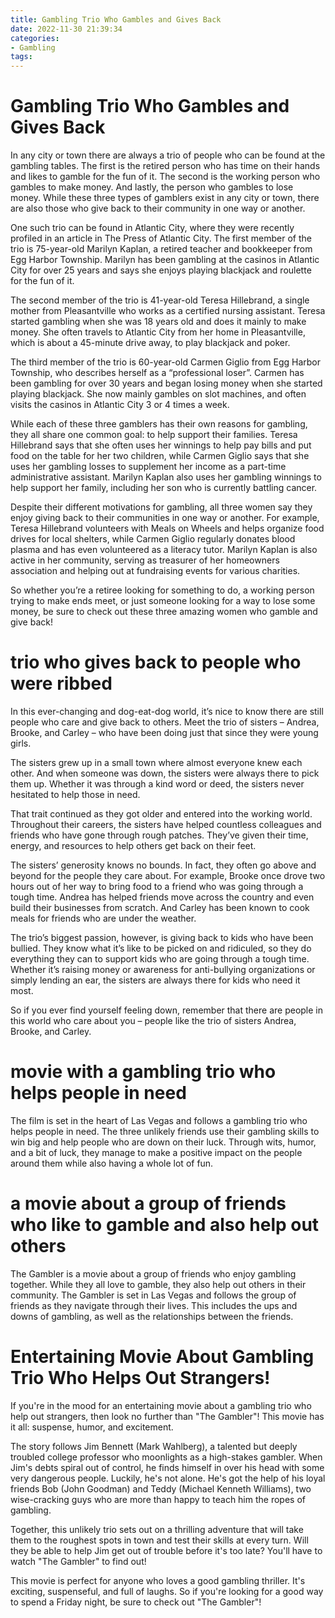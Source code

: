 ```yaml
---
title: Gambling Trio Who Gambles and Gives Back
date: 2022-11-30 21:39:34
categories:
- Gambling
tags:
---
```



#  Gambling Trio Who Gambles and Gives Back

In any city or town there are always a trio of people who can be found at the gambling tables. The first is the retired person who has time on their hands and likes to gamble for the fun of it. The second is the working person who gambles to make money. And lastly, the person who gambles to lose money. While these three types of gamblers exist in any city or town, there are also those who give back to their community in one way or another.

One such trio can be found in Atlantic City, where they were recently profiled in an article in The Press of Atlantic City. The first member of the trio is 75-year-old Marilyn Kaplan, a retired teacher and bookkeeper from Egg Harbor Township. Marilyn has been gambling at the casinos in Atlantic City for over 25 years and says she enjoys playing blackjack and roulette for the fun of it.

The second member of the trio is 41-year-old Teresa Hillebrand, a single mother from Pleasantville who works as a certified nursing assistant. Teresa started gambling when she was 18 years old and does it mainly to make money. She often travels to Atlantic City from her home in Pleasantville, which is about a 45-minute drive away, to play blackjack and poker.

The third member of the trio is 60-year-old Carmen Giglio from Egg Harbor Township, who describes herself as a “professional loser”. Carmen has been gambling for over 30 years and began losing money when she started playing blackjack. She now mainly gambles on slot machines, and often visits the casinos in Atlantic City 3 or 4 times a week.

While each of these three gamblers has their own reasons for gambling, they all share one common goal: to help support their families. Teresa Hillebrand says that she often uses her winnings to help pay bills and put food on the table for her two children, while Carmen Giglio says that she uses her gambling losses to supplement her income as a part-time administrative assistant. Marilyn Kaplan also uses her gambling winnings to help support her family, including her son who is currently battling cancer.

Despite their different motivations for gambling, all three women say they enjoy giving back to their communities in one way or another. For example, Teresa Hillebrand volunteers with Meals on Wheels and helps organize food drives for local shelters, while Carmen Giglio regularly donates blood plasma and has even volunteered as a literacy tutor. Marilyn Kaplan is also active in her community, serving as treasurer of her homeowners association and helping out at fundraising events for various charities.

So whether you’re a retiree looking for something to do, a working person trying to make ends meet, or just someone looking for a way to lose some money, be sure to check out these three amazing women who gamble and give back!

#   trio who gives back to people who were ribbed 

In this ever-changing and dog-eat-dog world, it’s nice to know there are still people who care and give back to others. Meet the trio of sisters – Andrea, Brooke, and Carley – who have been doing just that since they were young girls.

The sisters grew up in a small town where almost everyone knew each other. And when someone was down, the sisters were always there to pick them up. Whether it was through a kind word or deed, the sisters never hesitated to help those in need.

That trait continued as they got older and entered into the working world. Throughout their careers, the sisters have helped countless colleagues and friends who have gone through rough patches. They’ve given their time, energy, and resources to help others get back on their feet.

The sisters’ generosity knows no bounds. In fact, they often go above and beyond for the people they care about. For example, Brooke once drove two hours out of her way to bring food to a friend who was going through a tough time. Andrea has helped friends move across the country and even build their businesses from scratch. And Carley has been known to cook meals for friends who are under the weather.

The trio’s biggest passion, however, is giving back to kids who have been bullied. They know what it’s like to be picked on and ridiculed, so they do everything they can to support kids who are going through a tough time. Whether it’s raising money or awareness for anti-bullying organizations or simply lending an ear, the sisters are always there for kids who need it most.

So if you ever find yourself feeling down, remember that there are people in this world who care about you – people like the trio of sisters Andrea, Brooke, and Carley.

#   movie with a gambling trio who helps people in need

The film is set in the heart of Las Vegas and follows a gambling trio who helps people in need. The three unlikely friends use their gambling skills to win big and help people who are down on their luck. Through wits, humor, and a bit of luck, they manage to make a positive impact on the people around them while also having a whole lot of fun.

#  a movie about a group of friends who like to gamble and also help out others

The Gambler is a movie about a group of friends who enjoy gambling together. While they all love to gamble, they also help out others in their community. The Gambler is set in Las Vegas and follows the group of friends as they navigate through their lives. This includes the ups and downs of gambling, as well as the relationships between the friends.

#  Entertaining Movie About Gambling Trio Who Helps Out Strangers!

If you're in the mood for an entertaining movie about a gambling trio who help out strangers, then look no further than "The Gambler"! This movie has it all: suspense, humor, and excitement.

The story follows Jim Bennett (Mark Wahlberg), a talented but deeply troubled college professor who moonlights as a high-stakes gambler. When Jim's debts spiral out of control, he finds himself in over his head with some very dangerous people. Luckily, he's not alone. He's got the help of his loyal friends Bob (John Goodman) and Teddy (Michael Kenneth Williams), two wise-cracking guys who are more than happy to teach him the ropes of gambling.

Together, this unlikely trio sets out on a thrilling adventure that will take them to the roughest spots in town and test their skills at every turn. Will they be able to help Jim get out of trouble before it's too late? You'll have to watch "The Gambler" to find out!

This movie is perfect for anyone who loves a good gambling thriller. It's exciting, suspenseful, and full of laughs. So if you're looking for a good way to spend a Friday night, be sure to check out "The Gambler"!
